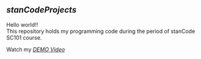 ## *stanCodeProjects*
Hello world!!\
This repository holds my programming code during the period of stanCode SC101 course. 

Watch my *[DEMO Video](https://youtube.com/playlist?list=PLF8L22dfz3V4isZlmyH0BImRhG9Mh1nVb)*

